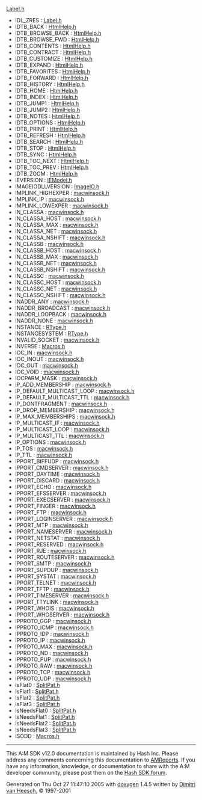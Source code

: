 <a href="Label_8h.md#a39c10d65cbcf1f4c6e36d7160a46ea4" class="el">Label.h</a>
- IDL_ZRES : <a href="Label_8h.md#ac07cd0be37e4e81fde2982d0e1b4817" class="el">Label.h</a>
- IDTB_BACK : <a href="HtmlHelp_8h.md#6c6c93c0d935c87e7f7764dfd5a8138b" class="el">HtmlHelp.h</a>
- IDTB_BROWSE_BACK : <a href="HtmlHelp_8h.md#4528604e065d8a4da528561f3e27d58c" class="el">HtmlHelp.h</a>
- IDTB_BROWSE_FWD : <a href="HtmlHelp_8h.md#ae41fb05de374e56606b943fb87031a0" class="el">HtmlHelp.h</a>
- IDTB_CONTENTS : <a href="HtmlHelp_8h.md#afb265dc55ef3f6365e6316a987d3e6f" class="el">HtmlHelp.h</a>
- IDTB_CONTRACT : <a href="HtmlHelp_8h.md#448124d2ccd38272e57a67c0249a33b9" class="el">HtmlHelp.h</a>
- IDTB_CUSTOMIZE : <a href="HtmlHelp_8h.md#550f71bf30fe44470adc33ae6336c41d" class="el">HtmlHelp.h</a>
- IDTB_EXPAND : <a href="HtmlHelp_8h.md#cd427a548cbe783f9aca4c66eba45315" class="el">HtmlHelp.h</a>
- IDTB_FAVORITES : <a href="HtmlHelp_8h.md#aa63aef4c4f56d144d63f5d390c62a35" class="el">HtmlHelp.h</a>
- IDTB_FORWARD : <a href="HtmlHelp_8h.md#377523fdcc284541002149e1d65cb287" class="el">HtmlHelp.h</a>
- IDTB_HISTORY : <a href="HtmlHelp_8h.md#88d40c6908000b29d07aa2cb99a39011" class="el">HtmlHelp.h</a>
- IDTB_HOME : <a href="HtmlHelp_8h.md#229e58617d4f671c975371115de7b73c" class="el">HtmlHelp.h</a>
- IDTB_INDEX : <a href="HtmlHelp_8h.md#b81133f422c23abe605fad9235303b8c" class="el">HtmlHelp.h</a>
- IDTB_JUMP1 : <a href="HtmlHelp_8h.md#2a650155ab98c1069fd2acf94e5f9801" class="el">HtmlHelp.h</a>
- IDTB_JUMP2 : <a href="HtmlHelp_8h.md#a16052494c99be65da6c2f5f430febcd" class="el">HtmlHelp.h</a>
- IDTB_NOTES : <a href="HtmlHelp_8h.md#cde43fb20a2e9a2f06a8c65d7825036c" class="el">HtmlHelp.h</a>
- IDTB_OPTIONS : <a href="HtmlHelp_8h.md#2ae0637c31ff30514888a0932d3a6e8e" class="el">HtmlHelp.h</a>
- IDTB_PRINT : <a href="HtmlHelp_8h.md#da6b1038401feff1966bd005c01ec021" class="el">HtmlHelp.h</a>
- IDTB_REFRESH : <a href="HtmlHelp_8h.md#37fd8d89f2fdd5df216dbb552fc1175d" class="el">HtmlHelp.h</a>
- IDTB_SEARCH : <a href="HtmlHelp_8h.md#756fb578ad5450f9aff654cb45143334" class="el">HtmlHelp.h</a>
- IDTB_STOP : <a href="HtmlHelp_8h.md#fd875d31e503b6b98d44cdba1a78e49f" class="el">HtmlHelp.h</a>
- IDTB_SYNC : <a href="HtmlHelp_8h.md#7aa69e8225ff60fb9a679e141069873e" class="el">HtmlHelp.h</a>
- IDTB_TOC_NEXT : <a href="HtmlHelp_8h.md#9a287cf6b3c44c51e08c6bd8d9b19baa" class="el">HtmlHelp.h</a>
- IDTB_TOC_PREV : <a href="HtmlHelp_8h.md#cd0c838029cf393450d6c08f7df192ae" class="el">HtmlHelp.h</a>
- IDTB_ZOOM : <a href="HtmlHelp_8h.md#915ada26c7c072645d0d1069b69d13e8" class="el">HtmlHelp.h</a>
- IEVERSION : <a href="IEModel_8h.md#120a3888e74577becd4814b7edd97fc1" class="el">IEModel.h</a>
- IMAGEIODLLVERSION : <a href="ImageIO_8h.md#758bce69461af82ae750a17e377bc94d" class="el">ImageIO.h</a>
- IMPLINK_HIGHEXPER : <a href="macwinsock_8h.md#514b59a55ac470fdb043eead3b62a56c" class="el">macwinsock.h</a>
- IMPLINK_IP : <a href="macwinsock_8h.md#5bc10f8709786f2e9ecf285d0b2b6cad" class="el">macwinsock.h</a>
- IMPLINK_LOWEXPER : <a href="macwinsock_8h.md#3900e39c664ecbc83d27d485f5499a48" class="el">macwinsock.h</a>
- IN_CLASSA : <a href="macwinsock_8h.md#dd4b6604090d7a80e41e677f1e657a10" class="el">macwinsock.h</a>
- IN_CLASSA_HOST : <a href="macwinsock_8h.md#7d4163ef838a09a77af10f3dc4291f93" class="el">macwinsock.h</a>
- IN_CLASSA_MAX : <a href="macwinsock_8h.md#b78206c20fcca51d2f1a40421d89ff64" class="el">macwinsock.h</a>
- IN_CLASSA_NET : <a href="macwinsock_8h.md#9f1845719b05b3773c50dc20ebac3b6e" class="el">macwinsock.h</a>
- IN_CLASSA_NSHIFT : <a href="macwinsock_8h.md#3b88a3505cff1f27e6dda7f35b123573" class="el">macwinsock.h</a>
- IN_CLASSB : <a href="macwinsock_8h.md#7ef6c76be216654afae0f91aec9558dc" class="el">macwinsock.h</a>
- IN_CLASSB_HOST : <a href="macwinsock_8h.md#770b36c365694520902e5fd760557fc8" class="el">macwinsock.h</a>
- IN_CLASSB_MAX : <a href="macwinsock_8h.md#e134ac938d8e81191b8c8ab425212a3b" class="el">macwinsock.h</a>
- IN_CLASSB_NET : <a href="macwinsock_8h.md#e79ec04d231c5ee427399f6683c77fb4" class="el">macwinsock.h</a>
- IN_CLASSB_NSHIFT : <a href="macwinsock_8h.md#36eefb3b188901caf371201485020787" class="el">macwinsock.h</a>
- IN_CLASSC : <a href="macwinsock_8h.md#432f91dececc9ed64febedef15db8601" class="el">macwinsock.h</a>
- IN_CLASSC_HOST : <a href="macwinsock_8h.md#74c8cabd646be405ad90688e461c48a0" class="el">macwinsock.h</a>
- IN_CLASSC_NET : <a href="macwinsock_8h.md#316c2f4d76939c5de8a152e299ac00e6" class="el">macwinsock.h</a>
- IN_CLASSC_NSHIFT : <a href="macwinsock_8h.md#bc3dfbd295ba204e9d0b2828d2f4b193" class="el">macwinsock.h</a>
- INADDR_ANY : <a href="macwinsock_8h.md#0d0ad59bc44382aa7f7479f01ffac44e" class="el">macwinsock.h</a>
- INADDR_BROADCAST : <a href="macwinsock_8h.md#c55a4d41458e6b02beec347c2beec1ee" class="el">macwinsock.h</a>
- INADDR_LOOPBACK : <a href="macwinsock_8h.md#d59458ec2ff65995094b40eda983cc77" class="el">macwinsock.h</a>
- INADDR_NONE : <a href="macwinsock_8h.md#d2c86a7f7e6d2480a8b4602add0fc975" class="el">macwinsock.h</a>
- INSTANCE : <a href="RType_8h.md#76425f17a58d9249cadacc9a27771a80" class="el">RType.h</a>
- INSTANCESYSTEM : <a href="RType_8h.md#38f0e5b44fc2932d5b3ea78928173a2c" class="el">RType.h</a>
- INVALID_SOCKET : <a href="macwinsock_8h.md#a93655e64f2bfaa0ad381d4527baf3be" class="el">macwinsock.h</a>
- INVERSE : <a href="Macros_8h.md#633e51a25d61d100f5be64fbb848e353" class="el">Macros.h</a>
- IOC_IN : <a href="macwinsock_8h.md#5a8a6fb94c6dce6252fd0bf09229a9e2" class="el">macwinsock.h</a>
- IOC_INOUT : <a href="macwinsock_8h.md#0ca4d328299e347d9a2d3295baf33f94" class="el">macwinsock.h</a>
- IOC_OUT : <a href="macwinsock_8h.md#5b8ac12bd83d9b5ad42141c824ca804c" class="el">macwinsock.h</a>
- IOC_VOID : <a href="macwinsock_8h.md#379de4870a372f5e4b90ad59a29b6721" class="el">macwinsock.h</a>
- IOCPARM_MASK : <a href="macwinsock_8h.md#a89a79d262fd1c644ecdcade2a6ffa0f" class="el">macwinsock.h</a>
- IP_ADD_MEMBERSHIP : <a href="macwinsock_8h.md#cfc8fd05e629869c2d2aec124859aea6" class="el">macwinsock.h</a>
- IP_DEFAULT_MULTICAST_LOOP : <a href="macwinsock_8h.md#7712dcd600bda8d5e141d0b176794150" class="el">macwinsock.h</a>
- IP_DEFAULT_MULTICAST_TTL : <a href="macwinsock_8h.md#76d359ccffb4a65dcdb4a7d006e1fc0e" class="el">macwinsock.h</a>
- IP_DONTFRAGMENT : <a href="macwinsock_8h.md#cfa54f5638b112b8a104ba386002c907" class="el">macwinsock.h</a>
- IP_DROP_MEMBERSHIP : <a href="macwinsock_8h.md#2016dc02939a0e787c11d8d3ebc18d6c" class="el">macwinsock.h</a>
- IP_MAX_MEMBERSHIPS : <a href="macwinsock_8h.md#efd4ff10c2523bcff250f2039ade7371" class="el">macwinsock.h</a>
- IP_MULTICAST_IF : <a href="macwinsock_8h.md#eaf7b5ec8840263e1a81eab851b15f16" class="el">macwinsock.h</a>
- IP_MULTICAST_LOOP : <a href="macwinsock_8h.md#1eb089bdd7e770d76aef8f159942b80e" class="el">macwinsock.h</a>
- IP_MULTICAST_TTL : <a href="macwinsock_8h.md#78429cc85f4c99894ab8a8d70af60aee" class="el">macwinsock.h</a>
- IP_OPTIONS : <a href="macwinsock_8h.md#b072a0a4319fe223c8005f1f7e50d348" class="el">macwinsock.h</a>
- IP_TOS : <a href="macwinsock_8h.md#fc52b49ef25b1cd149a7a5a634e7ba14" class="el">macwinsock.h</a>
- IP_TTL : <a href="macwinsock_8h.md#143a9045afa852728f90951a2642063f" class="el">macwinsock.h</a>
- IPPORT_BIFFUDP : <a href="macwinsock_8h.md#025f6cfd93f90b4994061c20ef8d1ad9" class="el">macwinsock.h</a>
- IPPORT_CMDSERVER : <a href="macwinsock_8h.md#c4fd579fd7a363230dbd6bdb03cbd8d4" class="el">macwinsock.h</a>
- IPPORT_DAYTIME : <a href="macwinsock_8h.md#951e7b9c139f370d59b931cfbfb659b4" class="el">macwinsock.h</a>
- IPPORT_DISCARD : <a href="macwinsock_8h.md#666dc8fee6be16dfdc6c79c323810ae6" class="el">macwinsock.h</a>
- IPPORT_ECHO : <a href="macwinsock_8h.md#c96d1544c012f33905e46954a34d7d75" class="el">macwinsock.h</a>
- IPPORT_EFSSERVER : <a href="macwinsock_8h.md#bcd44c7ff0785e779f6501a19e5a7fa6" class="el">macwinsock.h</a>
- IPPORT_EXECSERVER : <a href="macwinsock_8h.md#453f766d8a078f3353014236effec10a" class="el">macwinsock.h</a>
- IPPORT_FINGER : <a href="macwinsock_8h.md#e718bd406584ec564d97301289aab46f" class="el">macwinsock.h</a>
- IPPORT_FTP : <a href="macwinsock_8h.md#c8a2a2bcb2a9816003b2ccc389637edf" class="el">macwinsock.h</a>
- IPPORT_LOGINSERVER : <a href="macwinsock_8h.md#8a7ec46c13f77f42229e868c7d721564" class="el">macwinsock.h</a>
- IPPORT_MTP : <a href="macwinsock_8h.md#3ba4c5f705dd840765762f81908fcd4c" class="el">macwinsock.h</a>
- IPPORT_NAMESERVER : <a href="macwinsock_8h.md#5506c2eb9185dcf6d946ee824aeb1a92" class="el">macwinsock.h</a>
- IPPORT_NETSTAT : <a href="macwinsock_8h.md#730768d16f3956f599df7d20d4d65bb0" class="el">macwinsock.h</a>
- IPPORT_RESERVED : <a href="macwinsock_8h.md#7fa77b3ea1a0f5643b64f85c5087578a" class="el">macwinsock.h</a>
- IPPORT_RJE : <a href="macwinsock_8h.md#102843a2b0b999d615e761963e78f28b" class="el">macwinsock.h</a>
- IPPORT_ROUTESERVER : <a href="macwinsock_8h.md#8339eb09cba74bdb005f07a86b591b47" class="el">macwinsock.h</a>
- IPPORT_SMTP : <a href="macwinsock_8h.md#6480bf2fd4f23ea67cb06a1358f9759c" class="el">macwinsock.h</a>
- IPPORT_SUPDUP : <a href="macwinsock_8h.md#c80150f4d4906d4c890a76f940a92bee" class="el">macwinsock.h</a>
- IPPORT_SYSTAT : <a href="macwinsock_8h.md#5cfa3596c51dd3b3a211069749137b77" class="el">macwinsock.h</a>
- IPPORT_TELNET : <a href="macwinsock_8h.md#e3e1a6e41eef32d2e8e58e181633542b" class="el">macwinsock.h</a>
- IPPORT_TFTP : <a href="macwinsock_8h.md#07e57fb7591415bebb82c42c5dcc3864" class="el">macwinsock.h</a>
- IPPORT_TIMESERVER : <a href="macwinsock_8h.md#c6637744eb86e9f134c09b91a4fce484" class="el">macwinsock.h</a>
- IPPORT_TTYLINK : <a href="macwinsock_8h.md#5267176a187f8823b08c199aa702855a" class="el">macwinsock.h</a>
- IPPORT_WHOIS : <a href="macwinsock_8h.md#772e6be49d352da4c5d51259b7a2b219" class="el">macwinsock.h</a>
- IPPORT_WHOSERVER : <a href="macwinsock_8h.md#2bd57fdb82025c6b834cb89c08184482" class="el">macwinsock.h</a>
- IPPROTO_GGP : <a href="macwinsock_8h.md#54d9dd274bf5ca05310393d0f526915f" class="el">macwinsock.h</a>
- IPPROTO_ICMP : <a href="macwinsock_8h.md#0322d7859d8753e242b07c2fa9ef8ec8" class="el">macwinsock.h</a>
- IPPROTO_IDP : <a href="macwinsock_8h.md#eaef7a99c2b4dcda35ecae65b55aaf14" class="el">macwinsock.h</a>
- IPPROTO_IP : <a href="macwinsock_8h.md#01d89a69e7d2227061f4902ac6adf188" class="el">macwinsock.h</a>
- IPPROTO_MAX : <a href="macwinsock_8h.md#3e8f2e359ae0919009eaea11340e12c5" class="el">macwinsock.h</a>
- IPPROTO_ND : <a href="macwinsock_8h.md#77a457f04d97156bbcced093ce191760" class="el">macwinsock.h</a>
- IPPROTO_PUP : <a href="macwinsock_8h.md#1194656080a3579f2d5d0fd32a545386" class="el">macwinsock.h</a>
- IPPROTO_RAW : <a href="macwinsock_8h.md#e0a0da86161bade517317aad7c6f3633" class="el">macwinsock.h</a>
- IPPROTO_TCP : <a href="macwinsock_8h.md#b9001bc02d273a10024644989541b42c" class="el">macwinsock.h</a>
- IPPROTO_UDP : <a href="macwinsock_8h.md#e6e1b644739d5231e0090e63f0171e86" class="el">macwinsock.h</a>
- IsFlat0 : <a href="SplitPat_8h.md#7ddbc8748fecdde7b3cfb3f8f6efb80b" class="el">SplitPat.h</a>
- IsFlat1 : <a href="SplitPat_8h.md#94e18587d9c787a25149f03f06e4d115" class="el">SplitPat.h</a>
- IsFlat2 : <a href="SplitPat_8h.md#cdf841756c6e4e9c1dfa62f5c5f07473" class="el">SplitPat.h</a>
- IsFlat3 : <a href="SplitPat_8h.md#4c330b5c0f1f4fe13ba6be19240cfce9" class="el">SplitPat.h</a>
- IsNeedsFlat0 : <a href="SplitPat_8h.md#99b0fc36bf51fbf870fa57eedcdd62fa" class="el">SplitPat.h</a>
- IsNeedsFlat1 : <a href="SplitPat_8h.md#ad84d739fbc3e789e2a93408927241c9" class="el">SplitPat.h</a>
- IsNeedsFlat2 : <a href="SplitPat_8h.md#189d3c599745e0621ed063f1772d6dd4" class="el">SplitPat.h</a>
- IsNeedsFlat3 : <a href="SplitPat_8h.md#cbeeb0d5028ed40d6793874ba01f2e0c" class="el">SplitPat.h</a>
- ISODD : <a href="Macros_8h.md#29ff52b7d513aadbecee8d379b3e1d7b" class="el">Macros.h</a>

------------------------------------------------------------------------

<span class="small">This A:M SDK v12.0 documentation is maintained by Hash Inc. Please address any comments concerning this documentation to [AMReports](http://www.hash.com/reports). If you have any information, knowledge, or documentation to share with the A:M developer community, please post them on the [Hash SDK forum](http://www.hash.com/forums/index.php?showforum=11).</span>

Generated on Thu Oct 27 11:47:10 2005 with [<span class="image placeholder" original-image-src="doxygen.png" original-image-title="" height="45" width="100" align="middle" border="0">doxygen</span>](http://www.doxygen.org/index.html) 1.4.5 written by [Dimitri van Heesch](mailto:dimitri@stack.nl), © 1997-2001
